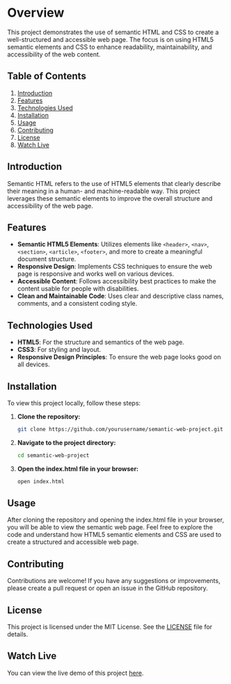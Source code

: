 # Overview
This project demonstrates the use of semantic HTML and CSS to create a well-structured and accessible web page. The focus is on using HTML5 semantic elements and CSS to enhance readability, maintainability, and accessibility of the web content.

## Table of Contents
1. [Introduction](#introduction)
2. [Features](#features)
3. [Technologies Used](#technologies-used)
4. [Installation](#installation)
5. [Usage](#usage)
6. [Contributing](#contributing)
7. [License](#license)
8. [Watch Live](#watch-live)

## Introduction
Semantic HTML refers to the use of HTML5 elements that clearly describe their meaning in a human- and machine-readable way. This project leverages these semantic elements to improve the overall structure and accessibility of the web page. 

## Features
- **Semantic HTML5 Elements**: Utilizes elements like `<header>`, `<nav>`, `<section>`, `<article>`, `<footer>`, and more to create a meaningful document structure.
- **Responsive Design**: Implements CSS techniques to ensure the web page is responsive and works well on various devices.
- **Accessible Content**: Follows accessibility best practices to make the content usable for people with disabilities.
- **Clean and Maintainable Code**: Uses clear and descriptive class names, comments, and a consistent coding style.

## Technologies Used
- **HTML5**: For the structure and semantics of the web page.
- **CSS3**: For styling and layout.
- **Responsive Design Principles**: To ensure the web page looks good on all devices.

## Installation
To view this project locally, follow these steps:

1. **Clone the repository:**
   ```bash
   git clone https://github.com/yourusername/semantic-web-project.git
   ```
2. **Navigate to the project directory:**
   ```bash
   cd semantic-web-project
   ```
3. **Open the index.html file in your browser:**
   ```bash
   open index.html
   ```

## Usage
After cloning the repository and opening the index.html file in your browser, you will be able to view the semantic web page. Feel free to explore the code and understand how HTML5 semantic elements and CSS are used to create a structured and accessible web page.

## Contributing
Contributions are welcome! If you have any suggestions or improvements, please create a pull request or open an issue in the GitHub repository.

## License
This project is licensed under the MIT License. See the [LICENSE](https://github.com/Piyush-Goyal-Github/TR103SemanticWeb/blob/main/LICENSE) file for details.

## Watch Live
You can view the live demo of this project [here](http://127.0.0.1:5500/Display/index.html).
